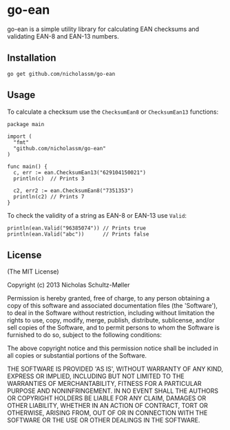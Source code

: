 go-ean
======

go-ean is a simple utility library for calculating EAN checksums and validating EAN-8 and EAN-13 numbers.

## Installation

    go get github.com/nicholassm/go-ean

## Usage

To calculate a checksum use the `ChecksumEan8` or `ChecksumEan13` functions:

    package main

    import (
      "fmt"
      "github.com/nicholassm/go-ean"
    )

    func main() {
      c, err := ean.ChecksumEan13("629104150021")
      println(c)  // Prints 3

      c2, err2 := ean.ChecksumEan8("7351353")
      println(c2) // Prints 7
    }

To check the validity of a string as EAN-8 or EAN-13 use `Valid`:

    println(ean.Valid("96385074")) // Prints true
    println(ean.Valid("abc"))      // Prints false

## License

(The MIT License)

Copyright (c) 2013 Nicholas Schultz-Møller

Permission is hereby granted, free of charge, to any person obtaining
a copy of this software and associated documentation files (the
'Software'), to deal in the Software without restriction, including
without limitation the rights to use, copy, modify, merge, publish,
distribute, sublicense, and/or sell copies of the Software, and to
permit persons to whom the Software is furnished to do so, subject to
the following conditions:

The above copyright notice and this permission notice shall be
included in all copies or substantial portions of the Software.

THE SOFTWARE IS PROVIDED 'AS IS', WITHOUT WARRANTY OF ANY KIND,
EXPRESS OR IMPLIED, INCLUDING BUT NOT LIMITED TO THE WARRANTIES OF
MERCHANTABILITY, FITNESS FOR A PARTICULAR PURPOSE AND NONINFRINGEMENT.
IN NO EVENT SHALL THE AUTHORS OR COPYRIGHT HOLDERS BE LIABLE FOR ANY
CLAIM, DAMAGES OR OTHER LIABILITY, WHETHER IN AN ACTION OF CONTRACT,
TORT OR OTHERWISE, ARISING FROM, OUT OF OR IN CONNECTION WITH THE
SOFTWARE OR THE USE OR OTHER DEALINGS IN THE SOFTWARE.
